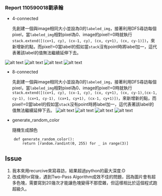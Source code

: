### Report 110590018劉承翰

- 4-connected

    先創建一個與image相同大小並設為0的`labeled_img`，接著利用DFS尋訪每個pixel，當`labeled_img`相對pixel為0、image的pixel!=0時就執行`stack.extend([(cx+1, cy), (cx-1, cy), (cx, cy+1), (cx, cy-1)])`，來新增新的點，而pixel!=0當label的假如當`stack`沒有point時將label加一，這代表著該label的值無法繼續延伸下去。

![alt text](img1_4.png) ![alt text](img2_4.png) ![alt text](img3_4.png) ![alt text](img4_4.png)

- 8-connected

    先創建一個與image相同大小並設為0的`labeled_img`，接著利用DFS尋訪每個pixel，當`labeled_img`相對pixel為0、image的pixel!=0時就執行`stack.extend([(cx+1, cy), (cx-1, cy), (cx, cy+1), (cx, cy-1),(cx-1, cy-1), (cx+1, cy-1), (cx+1, cy+1), (cx-1, cy+1)])`，來新增新的點，而pixel!=0當label的假如當`stack`沒有point時將label加一，這代表著該label的值無法繼續延伸下去。
    ![alt text](img1_8.png) ![alt text](img2_8.png) ![alt text](img3_8.png) ![alt text](img4_8.png)

- generate_random_color

    隨機生成顏色

```python=
    def generate_random_color():
        return [random.randint(0, 255) for _ in range(3)]
```

## Issue

1. 我本來用recurcive來寫尋訪，結果超過python的最大深度:D
2. 改成用for寫後，遇到Two-Pass Algorithm成效不佳的問題，因為圖片會有超多色塊，需要寫到20幾次才能讓色塊變得不那麼雜，但這樣相比於這個程式跑超級久。
